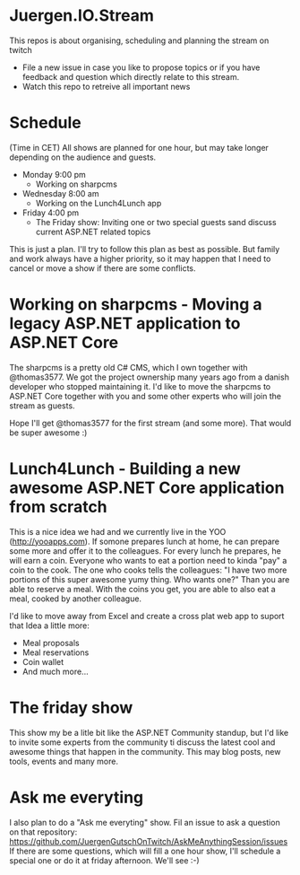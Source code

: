 # Juergen.IO.Stream
This repos is about organising, scheduling and planning the stream on twitch 

* File a new issue in case you like to propose topics or if you have feedback and question which directly relate to this stream.
* Watch this repo to retreive all important news 

# Schedule
(Time in CET)
All shows are planned for one hour, but may take longer depending on the audience and guests.
* Monday 9:00 pm
  * Working on sharpcms
* Wednesday 8:00 am
  * Working on the Lunch4Lunch app
* Friday 4:00 pm
  * The Friday show: Inviting one or two special guests sand discuss current  ASP.NET related topics

This is just a plan. I'll try to follow this plan as best as possible. But family and work always have a higher priority, so it may happen that I need to cancel or move a show if there are some conflicts.

# Working on sharpcms - Moving a legacy ASP.NET application to ASP.NET Core
The sharpcms is a pretty old C# CMS, which I own together with @thomas3577. We got the project ownership many years ago from a danish developer who stopped maintaining it. I'd like to move the sharpcms to ASP.NET Core together with you and some other experts who will join the stream as guests.

Hope I'll get @thomas3577 for the first stream (and some more). That would be super awesome :)

# Lunch4Lunch - Building a new awesome ASP.NET Core application from scratch
This is a nice idea we had and we currently live in the YOO (http://yooapps.com). If somone prepares lunch at home, he can prepare some more and offer it to the colleagues. For every lunch he prepares, he will earn a coin. Everyone who wants to eat a portion need to kinda "pay" a coin to the cook. The one who cooks tells the colleagues: "I have two more portions of this super awesome yumy thing. Who wants one?" Than you are able to reserve a meal. With the coins you get, you are able to also eat a meal, cooked by another colleague.

I'd like to move away from Excel and create a cross plat web app to suport that Idea a little more: 
* Meal proposals 
* Meal reservations
* Coin wallet
* And much more...

# The friday show
This show my be a litle bit like the ASP.NET Community standup, but I'd like to invite some experts from the community ti discuss the latest cool and awesome things that happen in the community. This may blog posts, new tools, events and many more.

# Ask me everyting
I also plan to do a "Ask me everyting" show. 
Fil an issue to ask a question on that repository: https://github.com/JuergenGutschOnTwitch/AskMeAnythingSession/issues
If there are some questions, which will fill a one hour show, I'll schedule a special one or do it at friday afternoon. We'll see :-)
